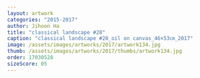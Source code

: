 ```yaml
---
layout: artwork
categories: "2015-2017"
author: Jihoon Ha
title: "classical landscape #28"
caption: "classical landscape #28_oil on canvas_46×53㎝_2017"
image: /assets/images/artworks/2017/artwork134.jpg
thumb: /assets/images/artworks/2017/thumbs/artwork134.jpg
order: 17030528
sizeScore: 05
---
```

